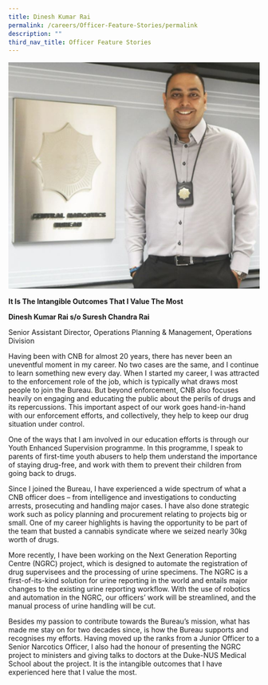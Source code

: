```yaml
---
title: Dinesh Kumar Rai
permalink: /careers/Officer-Feature-Stories/permalink
description: ""
third_nav_title: Officer Feature Stories
---
```

![](/images/Dinesh%20Kumar%20Rai.jpg)

**It Is The Intangible Outcomes That I Value The Most**

**Dinesh Kumar Rai s/o Suresh Chandra Rai**

Senior Assistant Director, Operations Planning & Management, Operations Division

Having been with CNB for almost 20 years, there has never been an uneventful moment in my career. No two cases are the same, and I continue to learn something new every day. When I started my career, I was attracted to the enforcement role of the job, which is typically what draws most people to join the Bureau. But beyond enforcement, CNB also focuses heavily on engaging and educating the public about the perils of drugs and its repercussions. This important aspect of our work goes hand-in-hand with our enforcement efforts, and collectively, they help to keep our drug situation under control.

One of the ways that I am involved in our education efforts is through our Youth Enhanced Supervision programme. In this programme, I speak to parents of first-time youth abusers to help them understand the importance of staying drug-free, and work with them to prevent their children from going back to drugs.

Since I joined the Bureau, I have experienced a wide spectrum of what a CNB officer does – from intelligence and investigations to conducting arrests, prosecuting and handling major cases. I have also done strategic work such as policy planning and procurement relating to projects big or small. One of my career highlights is having the opportunity to be part of the team that busted a cannabis syndicate where we seized nearly 30kg worth of drugs.

More recently, I have been working on the Next Generation Reporting Centre (NGRC) project, which is designed to automate the registration of drug supervisees and the processing of urine specimens. The NGRC is a first-of-its-kind solution for urine reporting in the world and entails major changes to the existing urine reporting workflow. With the use of robotics and automation in the NGRC, our officers’ work will be streamlined, and the manual process of urine handling will be cut.

Besides my passion to contribute towards the Bureau’s mission, what has made me stay on for two decades since, is how the Bureau supports and recognises my efforts. Having moved up the ranks from a Junior Officer to a Senior Narcotics Officer, I also had the honour of presenting the NGRC project to ministers and giving talks to doctors at the Duke-NUS Medical School about the project. It is the intangible outcomes that I have experienced here that I value the most.